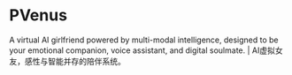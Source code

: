 # PVenus
A virtual AI girlfriend powered by multi-modal intelligence, designed to be your emotional companion, voice assistant, and digital soulmate. | AI虚拟女友，感性与智能并存的陪伴系统。
